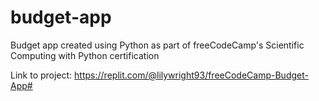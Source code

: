 # budget-app
Budget app created using Python as part of freeCodeCamp's Scientific Computing with Python certification

Link to project: https://replit.com/@lilywright93/freeCodeCamp-Budget-App#
